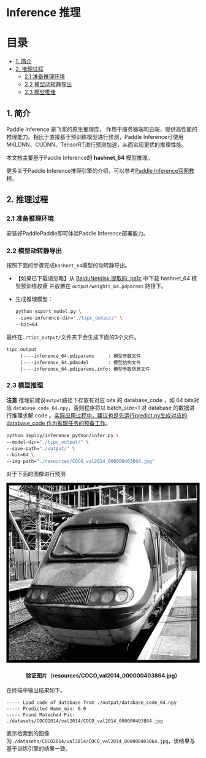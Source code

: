 # Inference 推理


# 目录

- [1. 简介](#1-简介)
- [2. 推理过程](#2-推理过程)
    - [2.1 准备推理环境](#21-准备推理环境)
    - [2.2 模型动转静导出](#22-模型动转静导出)
    - [2.3 模型推理](#23-模型推理)


## 1. 简介

Paddle Inference 是飞桨的原生推理库， 作用于服务器端和云端，提供高性能的推理能力。相比于直接基于预训练模型进行预测，Paddle Inference可使用MKLDNN、CUDNN、TensorRT进行预测加速，从而实现更优的推理性能。

本文档主要基于Paddle Inference的 **hashnet_64** 模型推理。

更多关于Paddle Inference推理引擎的介绍，可以参考[Paddle Inference官网教程](https://www.paddlepaddle.org.cn/documentation/docs/zh/guides/05_inference_deployment/inference/inference_cn.html)。


## 2. 推理过程

### 2.1 准备推理环境

安装好PaddlePaddle即可体验Paddle Inference部署能力。


### 2.2 模型动转静导出

按照下面的步骤完成`hashnet_64`模型的动转静导出。

- 【如果已下载请忽略】从 [BaiduNetdisk 提取码: pa1c](https://pan.baidu.com/s/1vQvv6aSuqMcqR3PEqxs91g) 中下载 hashnet_64 模型预训练权重 并放置在 `output/weights_64.pdparams` 路径下。

- 生成推理模型：

    ```bash
    python export_model.py \
    --save-inference-dir="./tipc_output/" \
    --bit=64
    ```

最终在`./tipc_output/`文件夹下会生成下面的3个文件。

```
tipc_output
     |----inference_64.pdiparams     : 模型参数文件
     |----inference_64.pdmodel       : 模型结构文件
     |----inference_64.pdiparams.info: 模型参数信息文件
```

### 2.3 模型推理

**注意** 推理前建议`output`路径下存放有对应 bits 的 database_code ，如 64 bits对应 `database_code_64.npy`，否则程序将以 batch_size=1 对 database 的数据进行推理求解 code 。<u>实际应用过程中，建议也是先运行predict.py生成对应的 database_code 作为推理任务的预备工作</u>。

```bash
python deploy/inference_python/infer.py \
--model-dir="./tipc_output/" \
--save-path="./output/" \
--bit=64 \
--img-path="./resources/COCO_val2014_000000403864.jpg"
```

对于下面的图像进行预测

<p align="center">
<img src="../../resources/COCO_val2014_000000403864.jpg"/>
    <h4 align="center">验证图片（resources/COCO_val2014_000000403864.jpg）</h4>
</p>

在终端中输出结果如下。

```
----- Load code of database from ./output/database_code_64.npy
----- Predicted Hamm_min: 0.0
----- Found Mateched Pic: ./datasets/COCO2014/val2014/COCO_val2014_000000403864.jpg
```

表示检索到的图像为`./datasets/COCO2014/val2014/COCO_val2014_000000403864.jpg`，该结果与基于训练引擎的结果一致。

